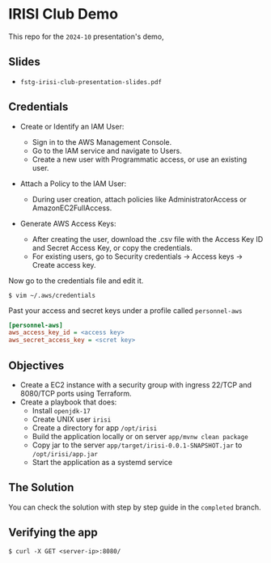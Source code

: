# IRISI Club Demo
This repo for the `2024-10` presentation's demo,

## Slides
- `fstg-irisi-club-presentation-slides.pdf`

## Credentials
- Create or Identify an IAM User:
    - Sign in to the AWS Management Console.
    - Go to the IAM service and navigate to Users.
    - Create a new user with Programmatic access, or use an existing user.

- Attach a Policy to the IAM User:
    - During user creation, attach policies like AdministratorAccess or AmazonEC2FullAccess.

- Generate AWS Access Keys:
    - After creating the user, download the .csv file with the Access Key ID and Secret Access Key, or copy the credentials.
    - For existing users, go to Security credentials → Access keys → Create access key.


Now go to the credentials file and edit it.
```shell
$ vim ~/.aws/credentials
```
Past your access and secret keys under a profile called `personnel-aws`
```ini
[personnel-aws]
aws_access_key_id = <access key>
aws_secret_access_key = <scret key>
```

## Objectives
- Create a EC2 instance with a security group with ingress 22/TCP and 8080/TCP ports using Terraform.
- Create a playbook that does:
    - Install `openjdk-17`
    - Create UNIX user `irisi`
    - Create a directory for app `/opt/irisi`
    - Build the application locally or on server `app/mvnw clean package`
    - Copy jar to the server `app/target/irisi-0.0.1-SNAPSHOT.jar` to `/opt/irisi/app.jar`
    - Start the application as a systemd service 

## The Solution 
You can check the solution with step by step guide in the `completed` branch.

## Verifying the app 

```shell
$ curl -X GET <server-ip>:8080/
```
